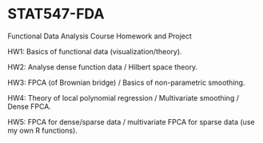 # STAT547-FDA
Functional Data Analysis Course Homework and Project

HW1: Basics of functional data (visualization/theory).

HW2: Analyse dense function data / Hilbert space theory.

HW3: FPCA (of Brownian bridge) / Basics of non-parametric smoothing.

HW4: Theory of local polynomial regression / Multivariate smoothing / Dense FPCA.

HW5: FPCA for dense/sparse data / multivariate FPCA for sparse data (use my own R functions).
